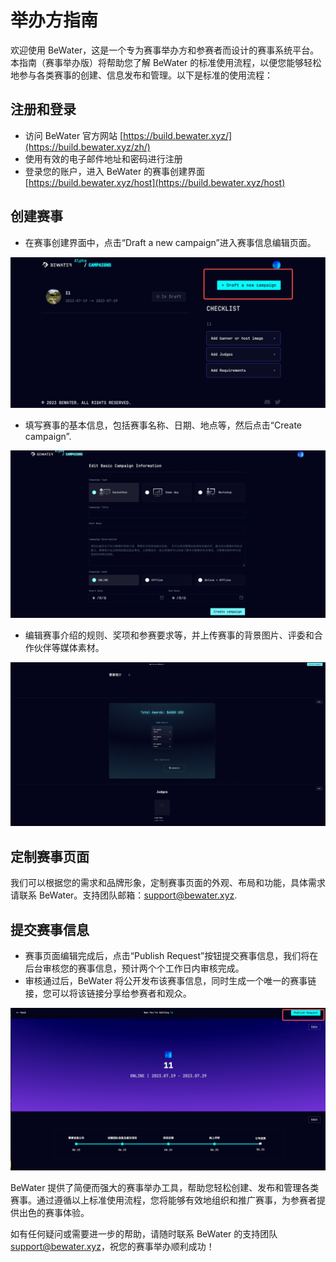 # 举办方指南

欢迎使用 BeWater，这是一个专为赛事举办方和参赛者而设计的赛事系统平台。本指南（赛事举办版）将帮助您了解 BeWater 的标准使用流程，以便您能够轻松地参与各类赛事的创建、信息发布和管理。以下是标准的使用流程：

## 注册和登录

- 访问 BeWater 官方网站 [https://build.bewater.xyz/](https://build.bewater.xyz/zh/)
- 使用有效的电子邮件地址和密码进行注册
- 登录您的账户，进入 BeWater 的赛事创建界面 [https://build.bewater.xyz/host](https://build.bewater.xyz/host)

## 创建赛事

- 在赛事创建界面中，点击“Draft a new campaign”进入赛事信息编辑页面。

<center>
  <img src="/assets/host-tu-1.jpeg" alt="">
</center>

- 填写赛事的基本信息，包括赛事名称、日期、地点等，然后点击“Create campaign”.

<center>
  <img src="/assets/host-tu-2.png" alt="">
</center>

- 编辑赛事介绍的规则、奖项和参赛要求等，并上传赛事的背景图片、评委和合作伙伴等媒体素材。

<center>
  <img src="/assets/host-tu-3.png" alt="">
</center>

## 定制赛事页面

我们可以根据您的需求和品牌形象，定制赛事页面的外观、布局和功能，具体需求请联系 BeWater。支持团队邮箱：<support@bewater.xyz>.

## 提交赛事信息

- 赛事页面编辑完成后，点击“Publish Request”按钮提交赛事信息，我们将在后台审核您的赛事信息，预计两个个工作日内审核完成。
- 审核通过后，BeWater 将公开发布该赛事信息，同时生成一个唯一的赛事链接，您可以将该链接分享给参赛者和观众。

<center>
  <img src="/assets/host-tu-4.jpeg" alt="">
</center>

BeWater 提供了简便而强大的赛事举办工具，帮助您轻松创建、发布和管理各类赛事。通过遵循以上标准使用流程，您将能够有效地组织和推广赛事，为参赛者提供出色的赛事体验。

如有任何疑问或需要进一步的帮助，请随时联系 BeWater 的支持团队 [support@bewater.xyz](mailto:support@bewater.xyz)，祝您的赛事举办顺利成功！
